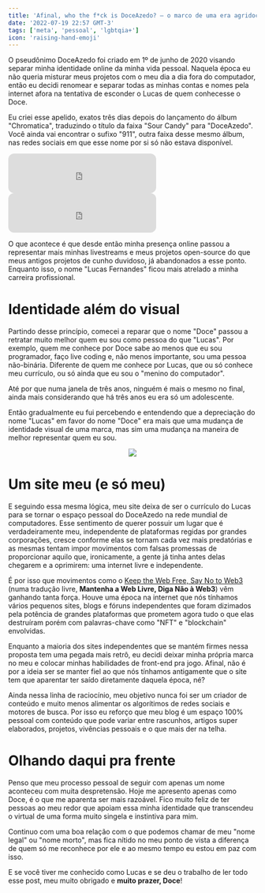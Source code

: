 ```yaml
---
title: 'Afinal, who the f*ck is DoceAzedo? — o marco de uma era agridoce'
date: '2022-07-19 22:57 GMT-3'
tags: ['meta', 'pessoal', 'lgbtqia+']
icon: 'raising-hand-emoji'
---
```


O pseudônimo DoceAzedo foi criado em 1º de junho de 2020 visando separar minha identidade online da minha vida pessoal. Naquela época eu não queria misturar meus projetos com o meu dia a dia fora do computador, então eu decidi renomear e separar todas as minhas contas e nomes pela internet afora na tentativa de esconder o Lucas de quem conhecesse o Doce.

Eu criei esse apelido, exatos três dias depois do lançamento do álbum "Chromatica", traduzindo o título da faixa "Sour Candy" para "DoceAzedo". Você ainda vai encontrar o sufixo "911", outra faixa desse mesmo álbum, nas redes sociais em que esse nome por si só não estava disponível.

<p class="showcase">
	<iframe style="border-radius:12px;flex-grow:1" src="https://open.spotify.com/embed/track/6R6ZoHTypt5lt68MWbzZXv?utm_source=generator" height="80" frameBorder="0" allowfullscreen="" allow="autoplay; clipboard-write; encrypted-media; fullscreen; picture-in-picture"></iframe>
	<iframe style="border-radius:12px;flex-grow:1" src="https://open.spotify.com/embed/track/6qI0MU175Dk2DeoUjlrOpy?utm_source=generator" height="80" frameBorder="0" allowfullscreen="" allow="autoplay; clipboard-write; encrypted-media; fullscreen; picture-in-picture"></iframe>
</p>

O que acontece é que desde então minha presença online passou a representar mais minhas livestreams e meus projetos open-source do que meus antigos projetos de cunho duvidoso, já abandonados a esse ponto. Enquanto isso, o nome "Lucas Fernandes" ficou mais atrelado a minha carreira profissional.

# Identidade além do visual

Partindo desse princípio, comecei a reparar que o nome "Doce" passou a retratar muito melhor quem eu sou como pessoa do que "Lucas". Por exemplo, quem me conhece por Doce sabe ao menos que eu sou programador, faço live coding e, não menos importante, sou uma pessoa não-binária. Diferente de quem me conhece por Lucas, que ou só conhece meu currículo, ou só ainda que eu sou o "menino do computador".

Até por que numa janela de três anos, ninguém é mais o mesmo no final, ainda mais considerando que há três anos eu era só um adolescente.

Então gradualmente eu fui percebendo e entendendo que a depreciação do nome "Lucas" em favor do nome "Doce" era mais que uma mudança de identidade visual de uma marca, mas sim uma mudança na maneira de melhor representar quem eu sou.

<p align="center">
	<img src="/img/old-taylor.gif">
</p>

# Um site meu (e só meu)

E seguindo essa mesma lógica, meu site deixa de ser o currículo do Lucas para se tornar o espaço pessoal do DoceAzedo na rede mundial de computadores. Esse sentimento de querer possuir um lugar que é verdadeiramente meu, independente de plataformas regidas por grandes corporações, cresce conforme elas se tornam cada vez mais predatórias e as mesmas tentam impor movimentos com falsas promessas de proporcionar aquilo que, ironicamente, a gente já tinha antes delas chegarem e a oprimirem: uma internet livre e independente.

É por isso que movimentos como o [Keep the Web Free, Say No to Web3](https://yesterweb.org/no-to-web3) (numa tradução livre, **Mantenha a Web Livre, Diga Não à Web3**) vêm ganhando tanta força. Houve uma época na internet que nós tínhamos vários pequenos sites, blogs e fóruns independentes que foram dizimados pela potência de grandes plataformas que prometem agora tudo o que elas destruíram porém com palavras-chave como "NFT" e "blockchain" envolvidas.

Enquanto a maioria dos sites independentes que se mantém firmes nessa proposta tem uma pegada mais retrô, eu decidi deixar minha própria marca no meu e colocar minhas habilidades de front-end pra jogo. Afinal, não é por a ideia ser se manter fiel ao que nós tínhamos antigamente que o site tem que aparentar ter saído diretamente daquela época, né?

Ainda nessa linha de raciocínio, meu objetivo nunca foi ser um criador de conteúdo e muito menos alimentar os algorítimos de redes sociais e motores de busca. Por isso eu reforço que meu blog é um espaço 100% pessoal com conteúdo que pode variar entre rascunhos, artigos super elaborados, projetos, vivências pessoais e o que mais der na telha.

# Olhando daqui pra frente

Penso que meu processo pessoal de seguir com apenas um nome aconteceu com muita despretensão. Hoje me apresento apenas como Doce, é o que me aparenta ser mais razoável. Fico muito feliz de ter pessoas ao meu redor que apoiam essa minha identidade que transcendeu o virtual de uma forma muito singela e instintiva para mim.

Continuo com uma boa relação com o que podemos chamar de meu "nome legal" ou "nome morto", mas fica nítido no meu ponto de vista a diferença de quem só me reconhece por ele e ao mesmo tempo eu estou em paz com isso.

E se você tiver me conhecido como Lucas e se deu o trabalho de ler todo esse post, meu muito obrigado e **muito prazer, Doce**!